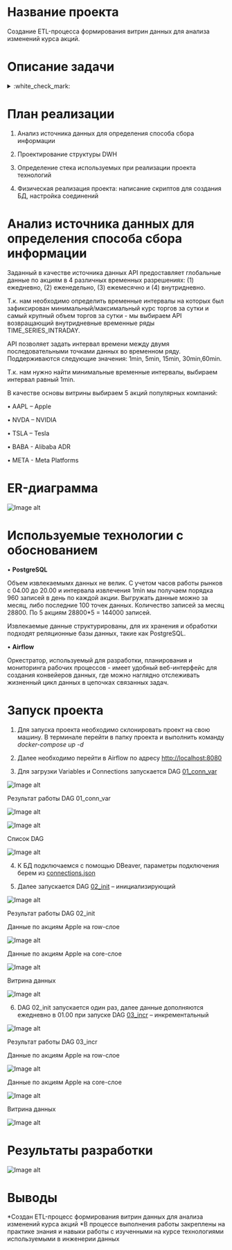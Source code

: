 ﻿Название проекта
===========

Cоздание ETL-процесса формирования витрин данных для анализа изменений курса акций.

Описание задачи
===========
<details>
<summary> :white_check_mark: </summary>

Разработать скрипты загрузки данных в 2-х режимах:

• Инициализирующий — загрузка полного слепка данных источника

• Инкрементальный — загрузка дельты данных за прошедшие сутки

Организовать правильную структуру хранения данных:

• Сырой слой данных

• Промежуточный слой

• Слой витрин

В качестве результата работы программного продукта необходимо написать скрипт, который формирует витрину данных следующего содержания:

• Суррогатный ключ категории

• Название валюты

• Суммарный объем торгов за последние сутки

• Курс валюты на момент открытия торгов для данных суток

• Курс валюты на момент закрытия торгов для данных суток

• Разница (в %) курса с момента открытия до момента закрытия торгов для данных суток

• Минимальный временной интервал, на котором был зафиксирован самый крупный объем торгов для данных суток

• Минимальный временной интервал, на котором был зафиксирован максимальный курс для данных суток

• Минимальный временной интервал, на котором был зафиксирован минимальный курс торгов для данных суток

Дополнение:

В качестве основы витрины необходимо выбрать 3–5 различных валют или акций компаний.

Источники:

[Free Stock APIs in JSON & Excel | Alpha Vantage](https://www.alphavantage.co/) 

</details>


План реализации
===========

1. Анализ источника данных для определения способа сбора информации

2. Проектирование структуры DWH

3. Определение стека используемых при реализации проекта  технологий 

4. Физическая реализация проекта: написание скриптов для создания БД, настройка соединений


Анализ источника данных для определения способа сбора информации
===========
Заданный в качестве источника данных  API предоставляет глобальные данные по акциям в 4 различных временных разрешениях: (1) ежедневно, (2) еженедельно, (3) ежемесячно и (4) внутридневно.

Т.к. нам необходимо определить временные интервалы на которых был зафиксирован минимальный/максимальный курс торгов за сутки и самый крупный объем торгов за сутки - мы выбираем API возвращающий внутридневные временные ряды TIME_SERIES_INTRADAY.

API позволяет задать интервал времени между двумя последовательными точками данных во временном ряду. Поддерживаются следующие значения: 1min, 5min, 15min, 30min,60min.

Т.к. нам нужно найти минимальные временные интервалы, выбираем интервал равный 1min.

В качестве основы витрины выбираем 5 акций популярных компаний:

• AAPL – Apple

• NVDA – NVIDIA

• TSLA – Tesla

• BABA - Alibaba ADR

• META - Meta Platforms


ER-диаграмма
===========
![Image alt](https://github.com/MOMIV/MProject/blob/main/doc/pic/ERD.png)

Используемые технологии с обоснованием
===========
• **PostgreSQL**

Объем извлекаемымх данных не велик. 
С учетом часов работы рынков с 04.00 до 20.00 и интервала извлечения 1min мы получаем порядка 960 записей в день по каждой акции.
Выгружать данные можно за месяц, либо последние 100 точек данных. 
Количество записей за месяц 28800.
По 5 акциям 28800*5 = 144000 записей.

Извлекаемые данные структурированы, для их хранения и обработки подходят реляционные базы данных, такие как PostgreSQL.
 
• **Airflow**

Оркестратор, используемый для разработки, планирования и мониторинга рабочих процессов - имеет удобный веб-интерфейс для создания конвейеров данных, где можно наглядно отслеживать жизненный цикл данных в цепочках связанных задач.

Запуск проекта
===========

1. Для запуска проекта необходимо склонировать проект на свою машину.
В терминале перейти в папку проекта и выполнить команду *docker-compose up -d*

2. Далее необходимо перейти в Airflow  по адресу [http://localhost:8080]( http://localhost:8080/)

3. Для загрузки Variables и Connections запускается DAG [01_conn_var]( https://github.com/MOMIV/MProject/blob/main/airflow/dags/01_conn_var.py)

![Image alt]( https://github.com/MOMIV/MProject/blob/main/doc/pic/Graph_01_conn_var.png)

Результат работы DAG 01_conn_var

![Image alt](https://github.com/MOMIV/MProject/blob/main/doc/pic/List_connection.png)

![Image alt](https://github.com/MOMIV/MProject/blob/main/doc/pic/List_variable.png)

Список DAG

![Image alt](https://github.com/MOMIV/MProject/blob/main/doc/pic/Dags.png)


4. К БД подключаемся с помощью DBeaver, параметры подключения берем из [connections.json](https://github.com/MOMIV/MProject/blob/main/airflow/dags/connections.json)

5. Далее запускается DAG [02_init](https://github.com/MOMIV/MProject/blob/main/airflow/dags/02_init.py) – инициализирующий

![Image alt]( https://github.com/MOMIV/MProject/blob/main/doc/pic/Graph_02_init.png)

Результат работы DAG 02_init

Данные по акциям Apple на row-слое

![Image alt]( https://github.com/MOMIV/MProject/blob/main/doc/pic/DB_after_DAG_01_row.png)

Данные по акциям Apple на core-слое

![Image alt]( https://github.com/MOMIV/MProject/blob/main/doc/pic/DB_after_DAG_01_core.png)

Витрина данных

![Image alt]( https://github.com/MOMIV/MProject/blob/main/doc/pic/DB_after_DAG_01_mart.png)

6. DAG 02_init запускается один раз, далее данные дополняются ежедневно в 01.00 при запуске DAG [03_incr]( https://github.com/MOMIV/MProject/blob/main/airflow/dags/03_incr.py) – инкрементальный


![Image alt]( https://github.com/MOMIV/MProject/blob/main/doc/pic/Graph_03_incr.png)

Результат работы DAG 03_incr

Данные по акциям Apple на row-слое

![Image alt]( https://github.com/MOMIV/MProject/blob/main/doc/pic/DB_after_DAG_02_row.png)

Данные по акциям Apple на core-слое

![Image alt]( https://github.com/MOMIV/MProject/blob/main/doc/pic/DB_after_DAG_02_core.png)

Витрина данных

![Image alt]( https://github.com/MOMIV/MProject/blob/main/doc/pic/DB_after_DAG_02_mart.png)


Результаты разработки
===========

![Image alt]( https://github.com/MOMIV/MProject/blob/main/doc/pic/DB_after_DAG_02_mart.png)


Выводы
===========
*Создан ETL-процесс формирования витрин данных для анализа изменений курса акций
*В процессе выполнения работы закреплены на практике знания и навыки работы с изученными на курсе технологиями  используемыми в инженерии данных
